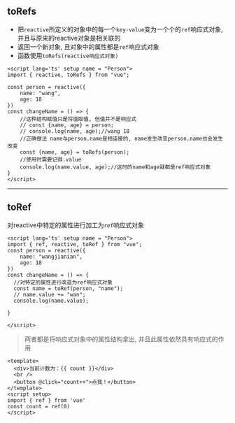 ## toRefs

- 把`reactive`所定义的对象中的每一个`key-value`变为一个个的`ref`响应式对象, 并且与原来的reactive对象是相关联的
- 返回一个新对象, 且对象中的属性都是`ref`响应式对象
- 函数使用`toRefs(reactive响应式对象)`

```vue
<script lang='ts' setup name = "Person">
import { reactive, toRefs } from "vue";

const person = reactive({
    name: "wang",
    age: 18
})
const changeName = () => {
    //这种结构赋值只是将值取值, 但值并不是响应式
    // const {name, age} = person;
    // console.log(name, age);//wang 18
    //正确做法 name与person.name是相连接的, name发生改变person.name也会发生改变
    const {name, age} = toRefs(person);
    //使用时需要记得.value
    console.log(name.value, age);//这时的name和age就都是ref响应式对象
}
</script>
```

---

## toRef

对reactive中特定的属性进行加工为`ref`响应式对象

```vue
<script lang='ts' setup name = "Person">
import { ref, reactive, toRef } from "vue";
const person = reactive({
    name: "wangjianian",
    age: 18
})
const changeName = () => {
  //对特定的属性进行改造为ref响应式对象
  const name = toRef(person, "name");
  // name.value += "wan";
  console.log(name.value);
   
}

</script>
```

> 两者都是将响应式对象中的属性结构拿出, 并且此属性依然具有响应式的作用

```vue preview
<template>
  <div>当前计数为：{{ count }}</div>
  <br />
  <button @click="count++">点我！</button>
</template>
<script setup>
import { ref } from 'vue'
const count = ref(0)
</script>
```